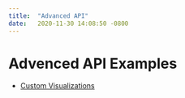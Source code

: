 ```yaml
---
title:  "Advanced API"
date:   2020-11-30 14:08:50 -0800
---
```


# Advenced API Examples
* [Custom Visualizations](https://github.com/llooker/data_application_reference_implementation/blob/main/frontend/src/components/D3CustomVis/D3CustomVis.js)
